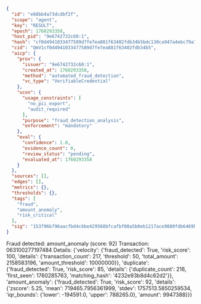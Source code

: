 ```json
{
  "id": "e68bb4a73dcdbf2f",
  "scope": "agent",
  "key": "RESULT",
  "epoch": 1760293358,
  "host_pid": "9e6742732c60:1",
  "hash": "cf0d4941033477589d7fe7ea881f63402fdb34b5bdc130ca947a4ebc79a73a4c",
  "cid": "QmV1cf0d4941033477589d7fe7ea881f63402fdb34b5",
  "aicp": {
    "prov": {
      "issuer": "9e6742732c60:1",
      "created_at": 1760293358,
      "method": "automated_fraud_detection",
      "vc_type": "VerifiableCredential"
    },
    "ucon": {
      "usage_constraints": [
        "no_pii_export",
        "audit_required"
      ],
      "purpose": "fraud_detection_analysis",
      "enforcement": "mandatory"
    },
    "eval": {
      "confidence": 1.0,
      "evidence_count": 0,
      "review_status": "pending",
      "evaluated_at": 1760293358
    }
  },
  "sources": [],
  "edges": [],
  "metrics": {},
  "thresholds": {},
  "tags": [
    "fraud",
    "amount_anomaly",
    "risk_critical"
  ],
  "sig": "153796b796aacfbd4c6be429568bfcafbf00a5b0eb1217ace9880fdb6469b281"
}
```

Fraud detected: amount_anomaly (score: 92)
Transaction: 063100277197484
Details: {'velocity': {'fraud_detected': True, 'risk_score': 100, 'details': {'transaction_count': 217, 'threshold': 50, 'total_amount': 2158583196, 'amount_threshold': 10000000}}, 'duplicate': {'fraud_detected': True, 'risk_score': 85, 'details': {'duplicate_count': 216, 'first_seen': 1760285763, 'matching_hash': '4232e93b8d4c62d2'}}, 'amount_anomaly': {'fraud_detected': True, 'risk_score': 92, 'details': {'zscore': 5.25, 'mean': 719465.7956361999, 'stdev': 1757513.5850259534, 'iqr_bounds': {'lower': -194591.0, 'upper': 788265.0}, 'amount': 9947388}}}